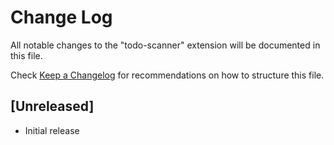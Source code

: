 # Change Log

All notable changes to the "todo-scanner" extension will be documented in this file.

Check [Keep a Changelog](http://keepachangelog.com/) for recommendations on how to structure this file.

## [Unreleased]

- Initial release